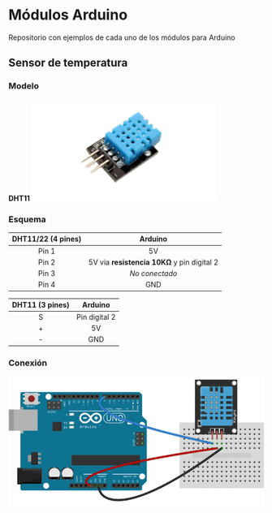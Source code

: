 # Módulos Arduino
Repositorio con ejemplos de cada uno de los módulos para Arduino

## Sensor de temperatura
### Modelo
**DHT11**
<img src="https://github.com/javinair/modulos_arduino/blob/master/DHT11/res/sensor.jpg" height="200px">
### Esquema
DHT11/22 (4 pines) | Arduino
:-------------: |:-------------:
Pin 1      | 5V |
Pin 2      |5V via **resistencia 10KΩ** y pin digital 2|
Pin 3 | *No conectado*
Pin 4 |GND|

DHT11 (3 pines) | Arduino
:-------------: |:-------------:
S      | Pin digital 2 |
\+      | 5V|
\- |GND |

### Conexión
![Conexión](https://github.com/javinair/modulos_arduino/blob/master/DHT11/res/conexion.png)

